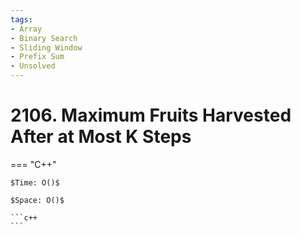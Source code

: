 ```yaml
---
tags:
- Array
- Binary Search
- Sliding Window
- Prefix Sum
- Unsolved
---
```



# 2106. Maximum Fruits Harvested After at Most K Steps

=== "C++"

    $Time: O()$

    $Space: O()$

    ```c++
    ```